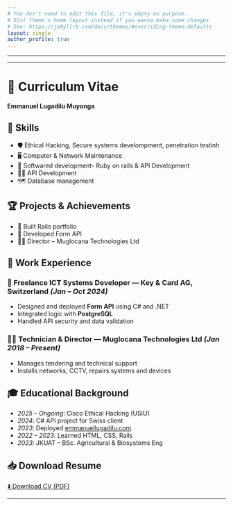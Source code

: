 ```yaml
---
# You don't need to edit this file, it's empty on purpose.
# Edit theme's home layout instead if you wanna make some changes
# See: https://jekyllrb.com/docs/themes/#overriding-theme-defaults
layout: single
author_profile: true
---
```

---

---

# 📄 Curriculum Vitae

**Emmanuel Lugadilu Muyonga**

## 🧠 Skills
- 🛡️ Ethical Hacking, Secure systems develompment, penetration testinh 
- 🖥️ Computer & Network Maintenance  
- 🧰 Softwared development- Ruby on rails & API Development  
- 🧑‍💼  API Development
- 🗺️ Database management 

## 🏆 Projects & Achievements
- 🚀 Built Rails portfolio  
- 🔐 Developed Form API  
- 🧑‍💼 Director – Muglocana Technologies Ltd
 
## 💼 Work Experience

### 🔧 Freelance ICT Systems Developer — Key & Card AG, Switzerland *(Jan – Oct 2024)*
- Designed and deployed **Form API** using C# and .NET  
- Integrated logic with **PostgreSQL**  
- Handled API security and data validation  

### 🧑‍💻 Technician & Director — Muglocana Technologies Ltd *(Jan 2018 – Present)*
- Manages tendering and technical support  
- Installs networks, CCTV, repairs systems and devices  


## 🎓 Educational Background
- *2025 – Ongoing*: Cisco Ethical Hacking (USIU)  
- *2024*: C# API project for Swiss client  
- *2023*: Deployed [emmanuellugadilu.com](https://emmanuellugadilu.com)  
- *2022 – 2023*: Learned HTML, CSS, Rails  
- *2023*: JKUAT – BSc. Agricultural & Biosystems Eng  



## 📥 Download Resume
[⬇️ Download CV (PDF)](/assets/resume.pdf)

---

